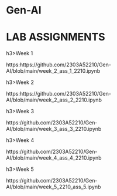 # Gen-AI
<h1>LAB ASSIGNMENTS</h1><div></div>

<body>
  h3>Week 1 <p>https:https://github.com/2303A52210/Gen-AI/blob/main/week_2_ass_1_2210.ipynb</p></h3></div>
   h3>Week 2 <p>https:https://github.com/2303A52210/Gen-AI/blob/main/week_2_ass_2_2210.ipynb</p></h3></div>
    h3>Week 3 <p>https://github.com/2303A52210/Gen-AI/blob/main/week_3_ass_3_2210.ipynb</p></h3></div>
     h3>Week 4 <p>https://github.com/2303A52210/Gen-AI/blob/main/week_4_ass_4_2210.ipynb</p></h3></div>
      h3>Week 5 <p>https://github.com/2303A52210/Gen-AI/blob/main/week_5_2210_ass_5.ipynb</p></h3></div>


